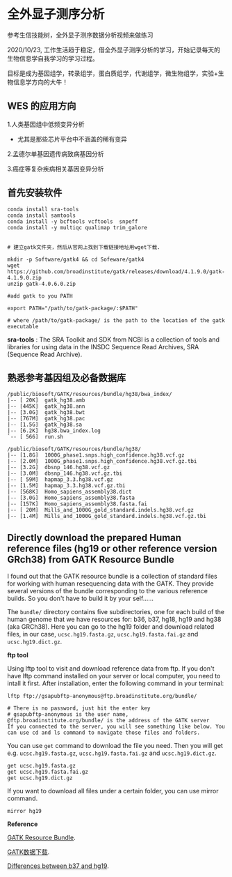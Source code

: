 # 全外显子测序分析

参考生信技能树，全外显子测序数据分析视频来做练习

2020/10/23, 工作生活趋于稳定，借全外显子测序分析的学习，开始记录每天的生物信息学自我学习的学习过程。

目标是成为基因组学，转录组学，蛋白质组学，代谢组学，微生物组学，实验+生物信息学方向的大牛！


## WES 的应用方向

1.人类基因组中低频变异分析

- 尤其是那些芯片平台中不涵盖的稀有变异

2.孟德尔单基因遗传病致病基因分析

3.癌症等复杂疾病相关基因变异分析

## 首先安装软件

```
conda install sra-tools
conda install samtools
conda install -y bcftools vcftools  snpeff
conda install -y multiqc qualimap trim_galore

 
# 建立gatk文件夹，然后从官网上找到下载链接地址用wget下载.

mkdir -p Software/gatk4 && cd Sofeware/gatk4
wget  https://github.com/broadinstitute/gatk/releases/download/4.1.9.0/gatk-4.1.9.0.zip
unzip gatk-4.0.6.0.zip

#add gatk to you PATH

export PATH="/path/to/gatk-package/:$PATH" 

# where /path/to/gatk-package/ is the path to the location of the gatk executable

```

**sra-tools** : The SRA Toolkit and SDK from NCBI is a collection of tools and libraries for using data in the INSDC Sequence Read Archives, SRA (Sequence Read Archive).


## 熟悉参考基因组及必备数据库

```
/public/biosoft/GATK/resources/bundle/hg38/bwa_index/
|-- [ 20K]  gatk_hg38.amb
|-- [445K]  gatk_hg38.ann
|-- [3.0G]  gatk_hg38.bwt
|-- [767M]  gatk_hg38.pac
|-- [1.5G]  gatk_hg38.sa
|-- [6.2K]  hg38.bwa_index.log 
`-- [ 566]  run.sh

/public/biosoft/GATK/resources/bundle/hg38/
|-- [1.8G]  1000G_phase1.snps.high_confidence.hg38.vcf.gz
|-- [2.0M]  1000G_phase1.snps.high_confidence.hg38.vcf.gz.tbi
|-- [3.2G]  dbsnp_146.hg38.vcf.gz
|-- [3.0M]  dbsnp_146.hg38.vcf.gz.tbi
|-- [ 59M]  hapmap_3.3.hg38.vcf.gz
|-- [1.5M]  hapmap_3.3.hg38.vcf.gz.tbi
|-- [568K]  Homo_sapiens_assembly38.dict
|-- [3.0G]  Homo_sapiens_assembly38.fasta
|-- [157K]  Homo_sapiens_assembly38.fasta.fai
|-- [ 20M]  Mills_and_1000G_gold_standard.indels.hg38.vcf.gz
|-- [1.4M]  Mills_and_1000G_gold_standard.indels.hg38.vcf.gz.tbi
```

## Directly download the prepared Human reference files (hg19 or other reference version GRch38) from GATK Resource Bundle

I found out that the GATK resource bundle is a collection of standard files for working with human resequencing data with the GATK. They provide several versions of the bundle corresponding to the various reference builds. So you don't have to build it by your self......

The ```bundle/``` directory contains five subdirectories, one for each build of the human genome that we have resources for: b36, b37, hg18, hg19 and hg38 (aka GRCh38). Here you can go to the hg19 folder and download related files, in our case, ```ucsc.hg19.fasta.gz```, ```ucsc.hg19.fasta.fai.gz``` and ```ucsc.hg19.dict.gz```.


**ftp tool**


Using lftp tool to visit and download reference data from ftp. If you don't have lftp command installed on your server or local computer, you need to intall it first. After installation, enter the following command in your terminal:

```
lftp ftp://gsapubftp-anonymous@ftp.broadinstitute.org/bundle/

# There is no password, just hit the enter key
# gsapubftp-anonymous is the user name, @ftp.broadinstitute.org/bundle/ is the address of the GATK server
If you connected to the server, you will see something like below. You can use cd and ls command to navigate those files and folders.
```


You can use ```get``` command to download the file you need. Then you will get e.g. ```ucsc.hg19.fasta.gz```, ```ucsc.hg19.fasta.fai.gz``` and ```ucsc.hg19.dict.gz```.

```
get ucsc.hg19.fasta.gz
get ucsc.hg19.fasta.fai.gz
get ucsc.hg19.dict.gz
```

If you want to download all files under a certain folder, you can use mirror command.

```
mirror hg19
```

**Reference**

[GATK Resource Bundle](https://gatk.broadinstitute.org/hc/en-us/articles/360036212652-Resource-Bundle).

[GATK数据下载](https://blog.csdn.net/xxxie_/article/details/100111991).

[Differences between b37 and hg19](https://github.com/bahlolab/bioinfotools/blob/master/GATK/resource_bundle.md).





